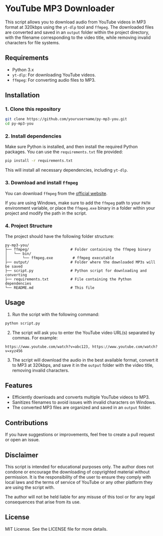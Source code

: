 
# YouTube MP3 Downloader

This script allows you to download audio from YouTube videos in MP3 format at 320kbps using the `yt-dlp` tool and `ffmpeg`. The downloaded files are converted and saved in an `output` folder within the project directory, with the filename corresponding to the video title, while removing invalid characters for file systems.

## Requirements

- Python 3.x
- `yt-dlp`: For downloading YouTube videos.
- `ffmpeg`: For converting audio files to MP3.

## Installation

### 1. Clone this repository

```bash
git clone https://github.com/yourusername/py-mp3-you.git
cd py-mp3-you
```

### 2. Install dependencies

Make sure Python is installed, and then install the required Python packages. You can use the `requirements.txt` file provided:

```bash
pip install -r requirements.txt
```

This will install all necessary dependencies, including `yt-dlp`.

### 3. Download and install `ffmpeg`

You can download `ffmpeg` from the [official website](https://ffmpeg.org/download.html).

If you are using Windows, make sure to add the `ffmpeg` path to your `PATH` environment variable, or place the `ffmpeg.exe` binary in a folder within your project and modify the path in the script.

### 4. Project Structure

The project should have the following folder structure:

```
py-mp3-you/
├── ffmpeg/                   # Folder containing the ffmpeg binary
│   └── bin/
│       └── ffmpeg.exe         # ffmpeg executable
├── output/                   # Folder where the downloaded MP3s will be saved
├── script.py                 # Python script for downloading and converting
├── requirements.txt          # File containing the Python dependencies
└── README.md                 # This file
```

## Usage

1. Run the script with the following command:

```bash
python script.py
```

2. The script will ask you to enter the YouTube video URL(s) separated by commas. For example:

```
https://www.youtube.com/watch?v=abc123, https://www.youtube.com/watch?v=xyz456
```

3. The script will download the audio in the best available format, convert it to MP3 at 320kbps, and save it in the `output` folder with the video title, removing invalid characters.

## Features

- Efficiently downloads and converts multiple YouTube videos to MP3.
- Sanitizes filenames to avoid issues with invalid characters on Windows.
- The converted MP3 files are organized and saved in an `output` folder.

## Contributions

If you have suggestions or improvements, feel free to create a pull request or open an issue.

## Disclaimer

This script is intended for educational purposes only. The author does not condone or encourage the downloading of copyrighted material without permission. It is the responsibility of the user to ensure they comply with local laws and the terms of service of YouTube or any other platform they are using the script with.

The author will not be held liable for any misuse of this tool or for any legal consequences that arise from its use.

## License

MIT License. See the LICENSE file for more details.
